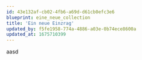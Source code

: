 ```yaml
---
id: 43e132af-cb02-4fb6-a69d-d61cb0efc3e6
blueprint: eine_neue_collection
title: 'Ein neue Einzrag'
updated_by: f5fe1958-774a-4886-a03e-0b74ece8600a
updated_at: 1675710399
---
```

aasd